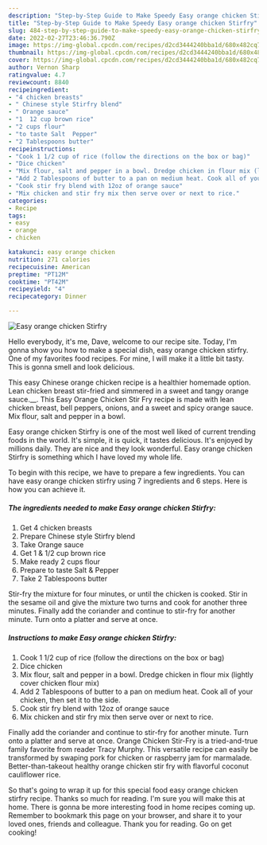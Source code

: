 ```yaml
---
description: "Step-by-Step Guide to Make Speedy Easy orange chicken Stirfry"
title: "Step-by-Step Guide to Make Speedy Easy orange chicken Stirfry"
slug: 484-step-by-step-guide-to-make-speedy-easy-orange-chicken-stirfry
date: 2022-02-27T23:46:36.790Z
image: https://img-global.cpcdn.com/recipes/d2cd3444240bba1d/680x482cq70/easy-orange-chicken-stirfry-recipe-main-photo.jpg
thumbnail: https://img-global.cpcdn.com/recipes/d2cd3444240bba1d/680x482cq70/easy-orange-chicken-stirfry-recipe-main-photo.jpg
cover: https://img-global.cpcdn.com/recipes/d2cd3444240bba1d/680x482cq70/easy-orange-chicken-stirfry-recipe-main-photo.jpg
author: Vernon Sharp
ratingvalue: 4.7
reviewcount: 8840
recipeingredient:
- "4 chicken breasts"
- " Chinese style Stirfry blend"
- " Orange sauce"
- "1  12 cup brown rice"
- "2 cups flour"
- "to taste Salt  Pepper"
- "2 Tablespoons butter"
recipeinstructions:
- "Cook 1 1/2 cup of rice (follow the directions on the box or bag)"
- "Dice chicken"
- "Mix flour, salt and pepper in a bowl. Dredge chicken in flour mix (lightly cover chicken flour mix)"
- "Add 2 Tablespoons of butter to a pan on medium heat. Cook all of your chicken, then set it to the side."
- "Cook stir fry blend with 12oz of orange sauce"
- "Mix chicken and stir fry mix then serve over or next to rice."
categories:
- Recipe
tags:
- easy
- orange
- chicken

katakunci: easy orange chicken 
nutrition: 271 calories
recipecuisine: American
preptime: "PT12M"
cooktime: "PT42M"
recipeyield: "4"
recipecategory: Dinner

---
```



![Easy orange chicken Stirfry](https://img-global.cpcdn.com/recipes/d2cd3444240bba1d/680x482cq70/easy-orange-chicken-stirfry-recipe-main-photo.jpg)

Hello everybody, it's me, Dave, welcome to our recipe site. Today, I'm gonna show you how to make a special dish, easy orange chicken stirfry. One of my favorites food recipes. For mine, I will make it a little bit tasty. This is gonna smell and look delicious.

This easy Chinese orange chicken recipe is a healthier homemade option. Lean chicken breast stir-fried and simmered in a sweet and tangy orange sauce.__. This Easy Orange Chicken Stir Fry recipe is made with lean chicken breast, bell peppers, onions, and a sweet and spicy orange sauce. Mix flour, salt and pepper in a bowl.

Easy orange chicken Stirfry is one of the most well liked of current trending foods in the world. It's simple, it is quick, it tastes delicious. It's enjoyed by millions daily. They are nice and they look wonderful. Easy orange chicken Stirfry is something which I have loved my whole life.


To begin with this recipe, we have to prepare a few ingredients. You can have easy orange chicken stirfry using 7 ingredients and 6 steps. Here is how you can achieve it.

<!--inarticleads1-->

##### The ingredients needed to make Easy orange chicken Stirfry:

1. Get 4 chicken breasts
1. Prepare  Chinese style Stirfry blend
1. Take  Orange sauce
1. Get 1 &amp; 1/2 cup brown rice
1. Make ready 2 cups flour
1. Prepare to taste Salt &amp; Pepper
1. Take 2 Tablespoons butter


Stir-fry the mixture for four minutes, or until the chicken is cooked. Stir in the sesame oil and give the mixture two turns and cook for another three minutes. Finally add the coriander and continue to stir-fry for another minute. Turn onto a platter and serve at once. 

<!--inarticleads2-->

##### Instructions to make Easy orange chicken Stirfry:

1. Cook 1 1/2 cup of rice (follow the directions on the box or bag)
1. Dice chicken
1. Mix flour, salt and pepper in a bowl. Dredge chicken in flour mix (lightly cover chicken flour mix)
1. Add 2 Tablespoons of butter to a pan on medium heat. Cook all of your chicken, then set it to the side.
1. Cook stir fry blend with 12oz of orange sauce
1. Mix chicken and stir fry mix then serve over or next to rice.


Finally add the coriander and continue to stir-fry for another minute. Turn onto a platter and serve at once. Orange Chicken Stir-Fry is a tried-and-true family favorite from reader Tracy Murphy. This versatile recipe can easily be transformed by swaping pork for chicken or raspberry jam for marmalade. Better-than-takeout healthy orange chicken stir fry with flavorful coconut cauliflower rice. 

So that's going to wrap it up for this special food easy orange chicken stirfry recipe. Thanks so much for reading. I'm sure you will make this at home. There is gonna be more interesting food in home recipes coming up. Remember to bookmark this page on your browser, and share it to your loved ones, friends and colleague. Thank you for reading. Go on get cooking!

